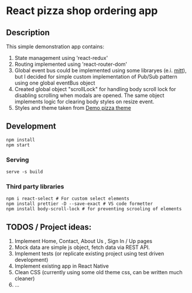 # React pizza shop ordering app

## Description

This simple demonstration app contains:
1. State management using 'react-redux'
2. Routing implemented using 'react-router-dom'
3. Global event bus could be implemented using some libraryes (e.i. [mitt](https://github.com/developit/mitt)), but I decided for simple custom implementation of Pub/Sub pattern using one global eventBus object
4. Created global object "scrollLock" for handling body scroll lock for disabling scrolling when modals are opened. The same object implements logic for clearing body styles on resize event.
5. Styles and theme taken from [Demo pizza theme](http://www.templatemonsterpreview.com/demo/78480.html?_ga=2.215933651.536897203.1595899832-1079675168.1595899832)

## Development

```
npm install
npm start
```
### Serving 
```
serve -s build
```


### Third party libraries

```
npm i react-select # For custom select elements
npm install prettier -D --save-exact # VS code formetter 
npm install body-scroll-lock # for preventing scrooling of elements
```

## TODOS / Project ideas:

1. Implement Home, Contact, About Us , Sign In / Up pages
2. Mock data are simple js object, fetch data via REST API.
3. Implement tests  (or replicate existing project using test driven development)
4. Implement existing app in React Native
5. Clean CSS (currently using some old theme css, can be written much cleaner)
6. ...